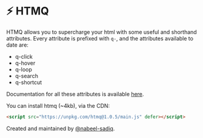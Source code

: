 # ⚡ HTMQ

HTMQ allows you to supercharge your html with some useful and shorthand attributes.
Every attribute is prefixed with `q-`, and the attributes available to date are:

-   q-click
-   q-hover
-   q-loop
-   q-search
-   q-shortcut

Documentation for all these attributes is available [here](https://htmq.vercel.app).

You can install htmq (~4kb), via the CDN:

```html
<script src="https://unpkg.com/htmq@1.0.5/main.js" defer></script>
```

Created and maintained by [@nabeel-sadiq](https://github.com/nabeel-sadiq).
